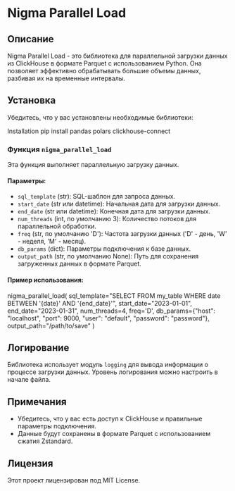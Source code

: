 # Nigma Parallel Load

## Описание
Nigma Parallel Load - это библиотека для параллельной загрузки данных из ClickHouse в формате Parquet с использованием Python. Она позволяет эффективно обрабатывать большие объемы данных, разбивая их на временные интервалы.

## Установка
Убедитесь, что у вас установлены необходимые библиотеки:

Installation
pip install pandas polars clickhouse-connect


### Функция `nigma_parallel_load`
Эта функция выполняет параллельную загрузку данных.

#### Параметры:
- `sql_template` (str): SQL-шаблон для запроса данных.
- `start_date` (str или datetime): Начальная дата для загрузки данных.
- `end_date` (str или datetime): Конечная дата для загрузки данных.
- `num_threads` (int, по умолчанию 3): Количество потоков для параллельной обработки.
- `freq` (str, по умолчанию 'D'): Частота загрузки данных ('D' - день, 'W' - неделя, 'M' - месяц).
- `db_params` (dict): Параметры подключения к базе данных.
- `output_path` (str, по умолчанию None): Путь для сохранения загруженных данных в формате Parquet.

#### Пример использования:

nigma_parallel_load(
sql_template="SELECT FROM my_table WHERE date BETWEEN '{date}' AND '{end_date}'",
start_date="2023-01-01",
end_date="2023-01-31",
num_threads=4,
freq='D',
db_params={"host": "localhost", "port": 9000, "user": "default", "password": "password"},
output_path="/path/to/save"
)

## Логирование
Библиотека использует модуль `logging` для вывода информации о процессе загрузки данных. Уровень логирования можно настроить в начале файла.

## Примечания
- Убедитесь, что у вас есть доступ к ClickHouse и правильные параметры подключения.
- Данные будут сохранены в формате Parquet с использованием сжатия Zstandard.

## Лицензия
Этот проект лицензирован под MIT License.
